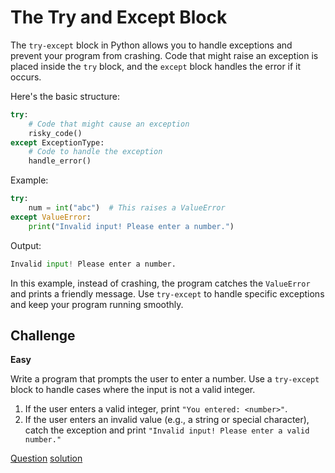 # The Try and Except Block

The `try-except` block in Python allows you to handle exceptions and prevent your program from crashing. Code that might raise an exception is placed inside the `try` block, and the `except` block handles the error if it occurs.

Here's the basic structure:

```python
try:
    # Code that might cause an exception
    risky_code()
except ExceptionType:
    # Code to handle the exception
    handle_error()
```

Example:

```python
try:
    num = int("abc")  # This raises a ValueError
except ValueError:
    print("Invalid input! Please enter a number.")
```

Output:

```python
Invalid input! Please enter a number.
```

In this example, instead of crashing, the program catches the `ValueError` and prints a friendly message. Use `try-except` to handle specific exceptions and keep your program running smoothly.

## Challenge

**Easy**

Write a program that prompts the user to enter a number. Use a `try-except` block to handle cases where the input is not a valid integer.

1. If the user enters a valid integer, print `"You entered: <number>"`.
2. If the user enters an invalid value (e.g., a string or special character), catch the exception and print `"Invalid input! Please enter a valid number."`

[Question](q.py) [solution](solution.py)